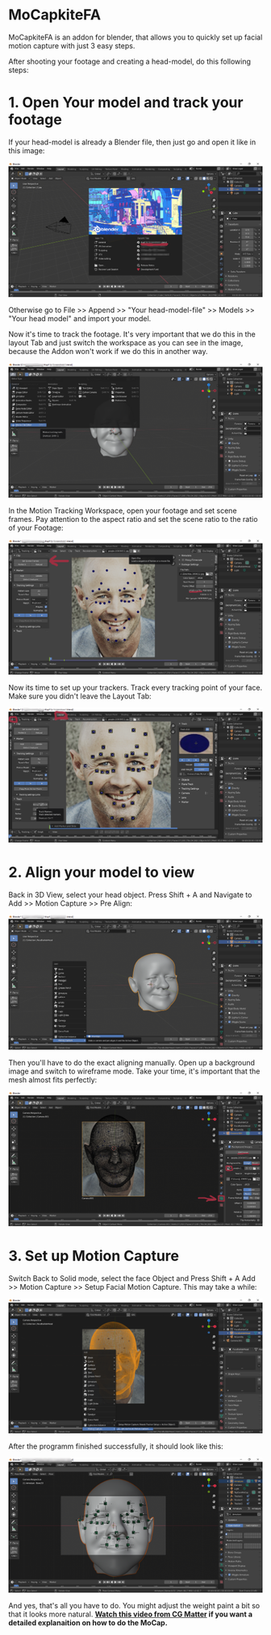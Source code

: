 # MoCapkiteFA
MoCapkiteFA is an addon for blender, that allows you to quickly set up facial motion capture with just 3 easy steps.



After shooting your footage and creating a head-model, do this following steps:


# 1. Open Your model and track your footage

If your head-model is already a Blender file, then just go and open it like in this image:

![Open Headfile](/Screenshots/Face_Mocap_Screenshot1.png?raw=true)

Otherwise go to File >> Append >> "Your head-model-file" >> Models >> "Your head model" and import your model.


Now it's time to track the footage.
It's very important that we do this in the layout Tab and just switch the workspace as you can see in the image, because the Addon won't work if we do this in another way.


![Switch Workspace](/Screenshots/Face_Mocap_Screenshot2.png?raw=true)


In the Motion Tracking Workspace, open your footage and set scene frames. Pay attention to the aspect ratio and set the scene ratio to the ratio of your Footage: 


![Open Footage](/Screenshots/Face_Mocap_Screenshot3.png?raw=true)


Now its time to set up your trackers. Track every tracking point of your face. Make sure you didn't leave the Layout Tab:

![Track](/Screenshots/Face_Mocap_Screenshot4.png?raw=true)


# 2. Align your model to view

Back in 3D View, select your head object. Press Shift + A and Navigate to Add >> Motion Capture >> Pre Align:

![Pre Align](/Screenshots/Face_Mocap_Screenshot5.png?raw=true)

Then you'll have to do the exact aligning manually. Open up a background image and switch to wireframe mode. Take your time, it's important that the mesh almost fits perfectly:

![Align](/Screenshots/Face_Mocap_Screenshot6.png?raw=true)

# 3. Set up Motion Capture

Switch Back to Solid mode, select the face Object and Press Shift + A Add >> Motion Capture >> Setup Facial Motion Capture. This may take a while:

![Setup MoCap](/Screenshots/Face_Mocap_Screenshot7.png?raw=true)

After the programm finished successfully, it should look like this:

![Finished](/Screenshots/Face_Mocap_Screenshot8.png?raw=true)

And yes, that's all you have to do. You might adjust the weight paint a bit so that it looks more natural.
**[Watch this video from CG Matter](https://www.youtube.com/watch?v=uNK8S19OSmA) if you want a detailed explanaition on how to do the MoCap.**
